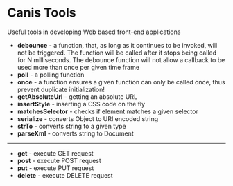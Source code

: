
# Canis Tools

Useful tools in developing Web based front-end applications

* **debounce** - a function, that, as long as it continues to be invoked, will not be triggered.  The function will be called after it stops being called for N milliseconds.  The debounce function will not allow a callback to be used more than once per given time frame
* **poll** - a polling function
* **once** - a function ensures a given function can only be called once, thus prevent duplicate initialization!
* **getAbsoluteUrl** - getting an absolute URL
* **insertStyle** - inserting a CSS code on the fly
* **matchesSelector** - checks if element matches a given selector
* **serialize** - converts Object to URI encoded string
* **strTo** - converts string to a given type
* **parseXml** - converts string to Document

***

* **get** - execute GET request
* **post** - execute POST request
* **put** - execute PUT request
* **delete** - execute DELETE request
